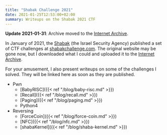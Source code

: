 ```yaml
---
title: "Shabak Challenge 2021"
date: 2021-01-25T12:53:00+02:00
summary: Writeups on the Shabak 2021 CTF
---
```


**Update 2021-01-31**: Archive moved to the [Internet Archive][Archive].

In January of 2021, the [Shabak][Shabak] (the Israel Security Agency) published a set
of CTF challenges at [shabakchallenge.com](https://shabakchallenge.com/).
The original website may be gone now, but I downloaded what I could and uploaded it to
the [Internet Archive][Archive].

For your amusement, I also present writeups on some of the challenges I solved.
They will be linked here as soon as they are published.

- Pwn
  - [BabyRISC]({{< ref "/blog/baby-risc.md" >}})
  - [Recall]({{< ref "/blog/recall.md" >}})
  - [Paging]({{< ref "/blog/paging.md" >}})
  - Python4
- Reversing
  - [ForceCoin]({{< ref "/blog/force-coin.md" >}})
  - [NFC]({{< ref "/blog/nfc.md" >}})
  - [shabaKernel]({{< ref "/blog/shaba-kernel.md" >}})


[Shabak]: https://en.wikipedia.org/wiki/Shin_Bet
    "Shin Bet - Wikipedia"

[Archive]: https://archive.org/details/shabak-challenge-2021
    "Archive of the Shabak 2021 CTF challenges"
